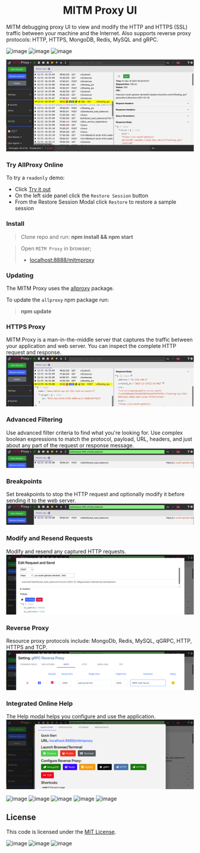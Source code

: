 <h1 align="center" style="border-bottom: none;">MITM Proxy UI</h1>

MITM debugging proxy UI to view and modify the HTTP and HTTPS (SSL) traffic between your machine and the Internet.  Also supports reverse proxy protocols: HTTP, HTTPS, MongoDB, Redis, MySQL and gRPC.

![image](https://img.shields.io/badge/mac%20os-000000?style=for-the-badge&logo=apple&logoColor=white)
![image](https://img.shields.io/badge/Linux-FCC624?style=for-the-badge&logo=linux&logoColor=black)
![image](https://img.shields.io/badge/Windows-0078D6?style=for-the-badge&logo=windows&logoColor=white)

![Alt text](image.png)

### Try AllProxy Online

To try a `readonly` demo:
* Click [Try it out](https://allproxy.ddns.net/mitmproxy)
* On the left side panel click the `Restore Session` button
* From the Restore Session Modal click `Restore` to restore a sample session

### Install

> Clone repo and run: **npm install && npm start**

> Open `MITM Proxy` in browser;
>    * [localhost:8888/mitmproxy](http://localhost:8888/mitmproxy)

### Updating

The MITM Proxy uses the [allproxy](https://github.com/allproxy/allproxy) package.

To update the `allproxy` npm package run:
> **npm update**

### HTTPS Proxy
MITM Proxy is a man-in-the-middle server that captures the traffic between your application and web server.   You can inspect the complete HTTP request and response.
![Alt text](image-1.png)

### Advanced Filtering
Use advanced filter criteria to find what you're looking for.   Use complex boolean expressions to match the protocol, payload, URL, headers, and just about any part of the request or response message.
![Alt text](image-2.png)

### Breakpoints
Set breakpoints to stop the HTTP request and optionally modify it before sending it to the web server.
![Alt text](image-3.png)

### Modify and Resend Requests
Modify and resend any captured HTTP requests.
![Alt text](image-4.png)

### Reverse Proxy
Resource proxy protocols include: MongoDb, Redis, MySQL, qGRPC, HTTP, HTTPS and TCP.
![Alt text](image-5.png)

### Integrated Online Help
The Help modal helps you configure and use the application.
![Alt text](image-6.png)

![image](https://img.shields.io/badge/HTML-239120?style=for-the-badge&logo=html5&logoColor=white)
![image](https://img.shields.io/badge/MySQL-005C84?style=for-the-badge&logo=mysql&logoColor=white)
![image](https://img.shields.io/badge/MariaDB-003545?style=for-the-badge&logo=mariadb&logoColor=white)
![image](https://img.shields.io/badge/MongoDB-4EA94B?style=for-the-badge&logo=mongodb&logoColor=white)
![image](https://img.shields.io/badge/redis-%23DD0031.svg?&style=for-the-badge&logo=redis&logoColor=white)

## License

This code is licensed under the [MIT License](https://opensource.org/licenses/MIT).

![image](https://img.shields.io/badge/TypeScript-007ACC?style=for-the-badge&logo=typescript&logoColor=white) ![image](	https://img.shields.io/badge/React-20232A?style=for-the-badge&logo=react&logoColor=61DAFB) ![image](https://img.shields.io/badge/Node.js-43853D?style=for-the-badge&logo=node.js&logoColor=white)
